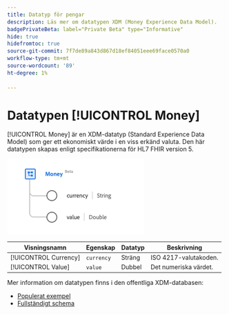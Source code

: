 ```yaml
---
title: Datatyp för pengar
description: Läs mer om datatypen XDM (Money Experience Data Model).
badgePrivateBeta: label="Private Beta" type="Informative"
hide: true
hidefromtoc: true
source-git-commit: 7f7de89a843d867d18ef84051eee69face0570a0
workflow-type: tm+mt
source-wordcount: '89'
ht-degree: 1%

---
```


# Datatypen [!UICONTROL Money]

[!UICONTROL Money] är en XDM-datatyp (Standard Experience Data Model) som ger ett ekonomiskt värde i en viss erkänd valuta. Den här datatypen skapas enligt specifikationerna för HL7 FHIR version 5.

![Datatypsstruktur för pengar](../../images/data-types/healthcare/money.png)

| Visningsnamn | Egenskap | Datatyp | Beskrivning |
| --- | --- | --- | --- |
| [!UICONTROL Currency] | `currency` | Sträng | ISO 4217-valutakoden. |
| [!UICONTROL Value] | `value` | Dubbel | Det numeriska värdet. |

Mer information om datatypen finns i den offentliga XDM-databasen:

* [Populerat exempel](https://github.com/adobe/xdm/blob/master/extensions/industry/healthcare/fhir/datatypes/money.example.1.json)
* [Fullständigt schema](https://github.com/adobe/xdm/blob/master/extensions/industry/healthcare/fhir/datatypes/money.schema.json)
